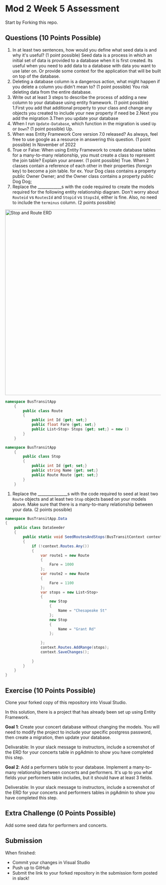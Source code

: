 # Mod 2 Week 5 Assessment

Start by Forking this repo.

## Questions (10 Points Possible)

1. In at least two sentences, how would you define what seed data is and why it's useful? (1 point possible)
Seed data is a process in which an initial set of data is provided to a database when it is first created. Its useful when you need to add data to a database with  data you want to use later on. Or provide some context for the application that will be built on top of the database. 
1. Deleting a database column is a dangerous action, what might happen if you delete a column you didn't mean to? (1 point possible)
You risk deleting data from the entire database.
1. Write out at least 3 steps to describe the process of adding a new column to your database using entity framework. (1 point possible)
1.First you add that additional property to your class and change any objects you created to include your new property if need be
2.Next you add the migration
3.Then you update your database
1. When I run `Update-Database`, which function in the migration is used `Up` or `Down`? (1 point possible)
Up.
1. When was Entity Framework Core version 7.0 released? As always, feel free to use google as a resource in answering this question. (1 point possible)
In November of 2022
1. True or False: When using Entity Framework to create database tables for a many-to-many relationship, you must create a class to represent the join table? Explain your answer. (1 point possible)
True. When 2 classes contain a reference of each other in their properties (foreign key) to become a join table. for ex. Your Dog class contains a property public Owner Owner; and the Owner class contains a property public Dog Dog;
1. Replace the ____________s with the code required to create the models required for the following entity relationship diagram. Don't worry about `Routeid` vs `RoutesId` and `Stopid` vs `StopsId`, either is fine. Also, no need to include the `terminus` column. (2 points possible)

<img width="600" alt="Stop and Route ERD" src="https://user-images.githubusercontent.com/11747682/228308854-d2328b8c-32d2-4eb9-aa0d-8a2b3d4c6bfa.png">

```C#
namespace BusTransitApp
    {
        public class Route
        {
            public int Id {get; set;}
            public float Fare {get; set;}
            public List<Stop> Stops {get; set;} = new ()
        }
    }

namespace BusTransitApp
    {
        public class Stop
        {
            public int Id {get; set;}
            public string Name {get; set;}
            public Route Route {get; set;}
        }
    }
```


1. Replace the _______________s with the code required to seed at least two `Route` objects and at least two `Stop` objects based on your models above. Make sure that there is a many-to-many relationship between your data. (2 points possible)

```C#
namespace BusTransitApp.Data
{
    public class DataSeeder
    {
        public static void SeedRoutesAndStops(BusTransitContext context)
        {
            if (!context.Routes.Any())
            {
                var route1 = new Route
                {
                    Fare = 1000
                };
                var route2 = new Route
                {
                    Fare = 1100
                };
                var stops = new List<Stop>
                {
                    new Stop
                    {
                        Name = "Chesapeake St"
                    };
                    new Stop
                    {
                        Name = "Grant Rd"
                    };
                    
                };
                context.Routes.AddRange(stops);
                context.SaveChanges();
                
            }
        }
    }
}
```
## Exercise (10 Points Possible)

Clone your forked copy of this repository into Visual Studio.  

In this solution, there is a project that has already been set up using Entity Framework.

**Goal 1**: Create your concert database without changing the models. You will need to modify the project to include your specific postgress password, then create a migration, then update your database.

Delivarable: In your slack message to instructors, include a screenshot of the ERD for your concerts table in pgAdmin to show you have completed this step.

**Goal 2**: Add a performers table to your database. Implement a many-to-many relationship between concerts and performers. It's up to you what fields your performers table includes, but it should have at least 3 fields.

Deliverable: In your slack message to instructors, include a screenshot of the ERD for your concerts and performers tables in pgAdmin to show you have completed this step.

## Extra Challenge (0 Points Possible)

Add some seed data for performers and concerts.

## Submission

When finished:
* Commit your changes in Visual Studio
* Push up to GitHub
* Submit the link to your forked repository in the submission form posted in slack!
